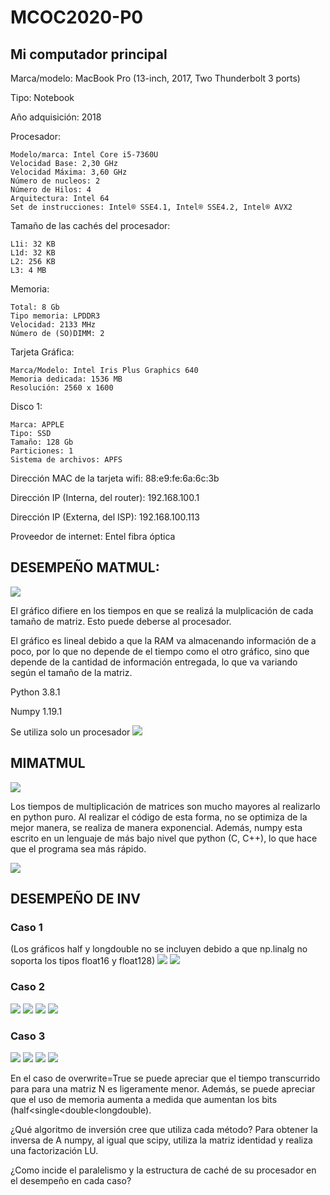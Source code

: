 # MCOC2020-P0

## Mi computador principal

Marca/modelo: MacBook Pro (13-inch, 2017, Two Thunderbolt 3 ports)

Tipo: Notebook

Año adquisición: 2018

Procesador:

	Modelo/marca: Intel Core i5-7360U 
	Velocidad Base: 2,30 GHz
	Velocidad Máxima: 3,60 GHz
	Número de nucleos: 2
	Número de Hilos: 4
	Arquitectura: Intel 64
	Set de instrucciones: Intel® SSE4.1, Intel® SSE4.2, Intel® AVX2

Tamaño de las cachés del procesador:

	L1i: 32 KB
	L1d: 32 KB
	L2: 256 KB
	L3: 4 MB

Memoria:

	Total: 8 Gb
	Tipo memoria: LPDDR3
	Velocidad: 2133 MHz
	Número de (SO)DIMM: 2

Tarjeta Gráfica:

	Marca/Modelo: Intel Iris Plus Graphics 640
	Memoria dedicada: 1536 MB
	Resolución: 2560 x 1600

Disco 1:

	Marca: APPLE
	Tipo: SSD
	Tamaño: 128 Gb
	Particiones: 1
	Sistema de archivos: APFS

Dirección MAC de la tarjeta wifi: 88:e9:fe:6a:6c:3b

Dirección IP (Interna, del router): 192.168.100.1

Dirección IP (Externa, del ISP): 192.168.100.113

Proveedor de internet: Entel fibra óptica





## DESEMPEÑO MATMUL:


![](plot.png)

El gráfico difiere en los tiempos en que se realizá la mulplicación de cada tamaño de matriz. Esto puede deberse al procesador.

El gráfico es lineal debido a que la RAM va almacenando información de a poco, por lo que no depende de el tiempo como el otro gráfico, sino que depende de la cantidad de información entregada, lo que va variando según el tamaño de la matriz.

Python 3.8.1

Numpy 1.19.1

Se utiliza solo un procesador
![](Procesador.png)



## MIMATMUL

![](mimatmul_grafico.png)

Los tiempos de multiplicación de matrices son mucho mayores al realizarlo en python puro. Al realizar el código de esta forma, no se optimiza de la mejor manera, se realiza de manera exponencial. Además, numpy esta escrito en un lenguaje de más bajo nivel que python (C, C++), lo que hace que el programa sea más rápido.


![](procesador_mimatmul.png)

## DESEMPEÑO DE INV

### Caso 1
(Los gráficos half y longdouble no se incluyen debido a que np.linalg no soporta los tipos float16 y float128)
![](Graficos_entrega_4/Caso_1_single.png) ![](Graficos_entrega_4/Caso_1_double.png) 

### Caso 2

![](Graficos_entrega_4/Caso_2_single.png) ![](Graficos_entrega_4/Caso_2_double.png) 
![](Graficos_entrega_4/Caso_2_half.png) ![](Graficos_entrega_4/Caso_2_longdouble.png) 

### Caso 3

![](Graficos_entrega_4/Caso_3_single.png) ![](Graficos_entrega_4/Caso_3_double.png) 
![](Graficos_entrega_4/Caso_3_half.png) ![](Graficos_entrega_4/Caso_3_longdouble.png) 

En el caso de overwrite=True se puede apreciar que el tiempo transcurrido para para una matriz N es ligeramente menor. Además, se puede apreciar que el uso de memoria aumenta a medida que aumentan los bits (half<single<double<longdouble).

¿Qué algoritmo de inversión cree que utiliza cada método?
Para obtener la inversa de A numpy, al igual que scipy, utiliza la matriz identidad y realiza una factorización LU.

¿Como incide el paralelismo y la estructura de caché de su procesador en el desempeño en cada caso? 


